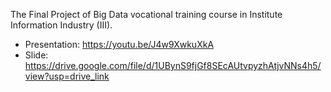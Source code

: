 The Final Project of Big Data vocational training course in Institute Information Industry (III).
- Presentation: https://youtu.be/J4w9XwkuXkA
- Slide: https://drive.google.com/file/d/1UBynS9fjGf8SEcAUtvpyzhAtjvNNs4h5/view?usp=drive_link
